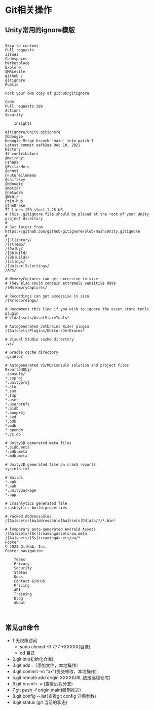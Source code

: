 # Git相关操作
## Unity常用的ignore模版

```

Skip to content
Pull requests
Issues
Codespaces
Marketplace
Explore
@MRLesile
github /
gitignore
Public

Fork your own copy of github/gitignore

Code
Pull requests 389
Actions
Security

    Insights

gitignore/Unity.gitignore
@bdougie
bdougie Merge branch 'main' into patch-1
Latest commit eafb2ee Dec 10, 2021
History
45 contributors
@mviranyi
@shana
@FritzsHero
@ahmyi
@FutureClemens
@shiftkey
@bdougie
@matzar
@networm
@Wiblz
@tim-hub
@theDrake
72 lines (59 sloc) 1.25 KB
# This .gitignore file should be placed at the root of your Unity project directory
#
# Get latest from https://github.com/github/gitignore/blob/main/Unity.gitignore
#
/[Ll]ibrary/
/[Tt]emp/
/[Oo]bj/
/[Bb]uild/
/[Bb]uilds/
/[Ll]ogs/
/[Uu]ser[Ss]ettings/
/APK/

# MemoryCaptures can get excessive in size.
# They also could contain extremely sensitive data
/[Mm]emoryCaptures/

# Recordings can get excessive in size
/[Rr]ecordings/

# Uncomment this line if you wish to ignore the asset store tools plugin
# /[Aa]ssets/AssetStoreTools*

# Autogenerated Jetbrains Rider plugin
/[Aa]ssets/Plugins/Editor/JetBrains*

# Visual Studio cache directory
.vs/

# Gradle cache directory
.gradle/

# Autogenerated VS/MD/Consulo solution and project files
ExportedObj/
.consulo/
*.csproj
*.unityproj
*.sln
*.suo
*.tmp
*.user
*.userprefs
*.pidb
*.booproj
*.svd
*.pdb
*.mdb
*.opendb
*.VC.db

# Unity3D generated meta files
*.pidb.meta
*.pdb.meta
*.mdb.meta

# Unity3D generated file on crash reports
sysinfo.txt

# Builds
*.apk
*.aab
*.unitypackage
*.app

# Crashlytics generated file
crashlytics-build.properties

# Packed Addressables
/[Aa]ssets/[Aa]ddressable[Aa]ssets[Dd]ata/*/*.bin*

# Temporary auto-generated Android Assets
/[Aa]ssets/[Ss]treamingAssets/aa.meta
/[Aa]ssets/[Ss]treamingAssets/aa/*
Footer
© 2023 GitHub, Inc.
Footer navigation

    Terms
    Privacy
    Security
    Status
    Docs
    Contact GitHub
    Pricing
    API
    Training
    Blog
    About



```

## 常见git命令
 + 1.无权限访问
    + sudo chmod -R 777 +XXXXX(目录)
    + cd 目录
 + 2.git init(初始化仓库)
 + 3.git add .（添加文件，本地操作）
 + 4.git commit -m "xx"(提交修改，本地操作)
 + 5.git remote add origin XXXX(URL,链接远程仓库)
 + 6.git branch -a  (查看远程分支)
 + 7.git push -f origin main(强制推送)
 + 8.git config --list(查看git config 详细参数)
 + 9.git status (git 当前的状态)






